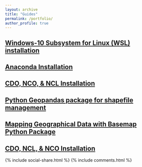 ```yaml
---
layout: archive
title: "Guides"
permalink: /portfolio/
author_profile: true
---
```


## [Windows-10 Subsystem for Linux (WSL) installation](https://yonsci.github.io/yon_academic//portfolio/portfolio-1/)
 
## [Anaconda Installation](https://yonsci.github.io/yon_academic//portfolio/portfolio-2/)

## [CDO, NCO, & NCL Installation](https://yonsci.github.io/yon_academic//portfolio/portfolio-3/)  

## [Python Geopandas package for shapefile management](https://yonsci.github.io/yon_academic//portfolio/portfolio-7/) 

## [Mapping Geographical Data with Basemap Python Package](https://yonsci.github.io/yon_academic//portfolio/portfolio-8/) 

## [CDO, NCL, & NCO Installation](https://yonsci.github.io/yon_academic//portfolio/portfolio-9/) 


{% include social-share.html %}
{% include comments.html %}
